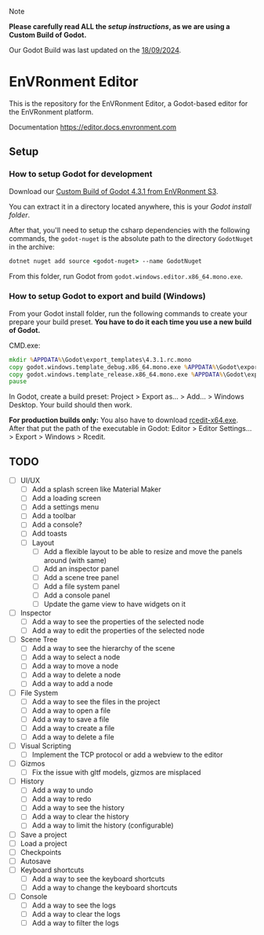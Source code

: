 ﻿> [!NOTE]
> **Please carefully read ALL the _setup instructions_, as we are using a Custom Build of Godot.**
>
> Our Godot Build was last updated on the <ins>18/09/2024</ins>.

# EnVRonment Editor

This is the repository for the EnVRonment Editor, a Godot-based editor for the EnVRonment platform.

Documentation https://editor.docs.envronment.com

## Setup

### How to setup Godot for development

Download our [Custom Build of Godot 4.3.1 from EnVRonment S3](https://s3.envronment.com/download-public/godot-4.3.1.7z).

You can extract it in a directory located anywhere, this is your *Godot install folder*.

After that, you'll need to setup the csharp dependencies with the following commands,
the `godot-nuget` is the absolute path to the directory `GodotNuget` in the archive:

```bat
dotnet nuget add source <godot-nuget> --name GodotNuget
```

From this folder, run Godot from `godot.windows.editor.x86_64.mono.exe`.

### How to setup Godot to export and build (Windows)

From your Godot install folder, run the following commands to create your prepare your build preset. **You have to do it each time you use a new build of Godot.**

CMD.exe:
```bat
mkdir %APPDATA%\Godot\export_templates\4.3.1.rc.mono
copy godot.windows.template_debug.x86_64.mono.exe %APPDATA%\Godot\export_templates\4.3.1.rc.mono\windows_debug_x86_64.exe
copy godot.windows.template_release.x86_64.mono.exe %APPDATA%\Godot\export_templates\4.3.1.rc.mono\windows_release_x86_64.exe
pause
```

In Godot, create a build preset: Project > Export as... > Add... > Windows Desktop. Your build should then work.

**For production builds only:** You also have to download [rcedit-x64.exe](https://github.com/electron/rcedit/releases). After that put the path of the executable in Godot: Editor > Editor Settings... > Export > Windows > Rcedit.

## TODO

- [ ] UI/UX
  - [ ] Add a splash screen like Material Maker
  - [ ] Add a loading screen
  - [ ] Add a settings menu
  - [ ] Add a toolbar
  - [ ] Add a console?
  - [ ] Add toasts
  - [ ] Layout
    - [ ] Add a flexible layout to be able to resize and move the panels around (with same)
    - [ ] Add an inspector panel
    - [ ] Add a scene tree panel
    - [ ] Add a file system panel
    - [ ] Add a console panel
    - [ ] Update the game view to have widgets on it
- [ ] Inspector
  - [ ] Add a way to see the properties of the selected node
  - [ ] Add a way to edit the properties of the selected node
- [ ] Scene Tree
  - [ ] Add a way to see the hierarchy of the scene
  - [ ] Add a way to select a node
  - [ ] Add a way to move a node
  - [ ] Add a way to delete a node
  - [ ] Add a way to add a node
- [ ] File System
  - [ ] Add a way to see the files in the project
  - [ ] Add a way to open a file
  - [ ] Add a way to save a file
  - [ ] Add a way to create a file
  - [ ] Add a way to delete a file
- [ ] Visual Scripting
  - [ ] Implement the TCP protocol or add a webview to the editor
- [ ] Gizmos
  - [ ] Fix the issue with gltf models, gizmos are misplaced
- [ ] History
    - [ ] Add a way to undo
    - [ ] Add a way to redo
    - [ ] Add a way to see the history
    - [ ] Add a way to clear the history
    - [ ] Add a way to limit the history (configurable)
- [ ] Save a project
- [ ] Load a project
- [ ] Checkpoints
- [ ] Autosave
- [ ] Keyboard shortcuts
  - [ ] Add a way to see the keyboard shortcuts
  - [ ] Add a way to change the keyboard shortcuts
- [ ] Console
  - [ ] Add a way to see the logs
  - [ ] Add a way to clear the logs
  - [ ] Add a way to filter the logs